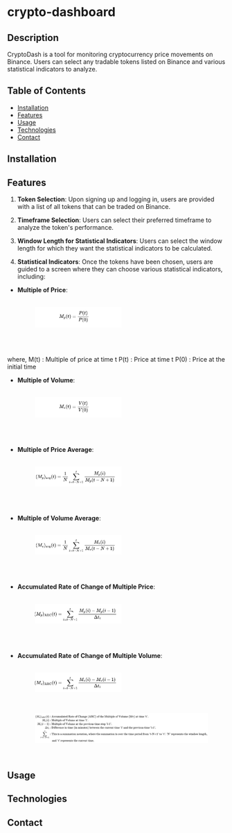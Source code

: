 # crypto-dashboard

## Description

CryptoDash is a tool for monitoring cryptocurrency price movements on Binance. Users can select any tradable tokens listed on Binance and various statistical indicators to analyze.

## Table of Contents

- [Installation](#installation)
- [Features](#features)
- [Usage](#usage)
- [Technologies](#technologies)
- [Contact](#contact)

## Installation

## Features

1. **Token Selection**: Upon signing up and logging in, users are provided with a list of all tokens that can be traded on Binance.

2. **Timeframe Selection**: Users can select their preferred timeframe to analyze the token's performance.

3. **Window Length for Statistical Indicators**: Users can select the window length for which they want the statistical indicators to be calculated.

4. **Statistical Indicators**: Once the tokens have been chosen, users are guided to a screen where they can choose various statistical indicators, including:

- **Multiple of Price**:
    <br />
    <br />
    <figure>
        <img style="width:50%; height:auto;" src="./screenshots/multiple-of-price.jpg" alt="Multiple of Price">
    </figure>
    <br />
    <br />
where,
M(t) : Multiple of price at time t
P(t) : Price at time t
P(0) : Price at the initial time

- **Multiple of Volume**:
    <br />
    <br />
    <figure>
        <img style="width:50%; height:auto;" src="./screenshots/multiple-of-volume.jpg" alt="Multiple of Volume">
    </figure>
    <br />
    <br />

- **Multiple of Price Average**:
    <br />
    <br />
    <figure>
        <img style="width:50%; height:auto;" src="./screenshots/multiple-of-price-avg.jpg" alt="Multiple of Price Average">
    </figure>
    <br />
    <br />

- **Multiple of Volume Average**:
    <br />
    <br />
    <figure>
        <img style="width:50%; height:auto;" src="./screenshots/multiple-of-volume-avg.jpg" alt="Multiple of Volume Average">
    </figure>
    <br />
    <br />

- **Accumulated Rate of Change of Multiple Price**:
    <br />
    <br />
    <figure>
        <img style="width:50%; height:auto;" src="./screenshots/multiple-of-price-arc.jpg" alt="Accumulated Rate of Change of Multiple Price">
    </figure>
    <br />
    <br />

- **Accumulated Rate of Change of Multiple Volume**:
    <br />
    <br />
    <figure>
        <img style="width:50%; height:auto;" src="./screenshots/multiple-of-volume-arc.jpg" alt="Accumulated Rate of Change of Multiple Volume">
    </figure>
    <br />
    <figure>
        <img style="width:125%; height:auto;" src="./screenshots/multiple-of-volume-arc-explanation.jpg" alt="Accumulated Rate of Change of Multiple Volume explanation">
    </figure> 
    <br />
## Usage

## Technologies

## Contact